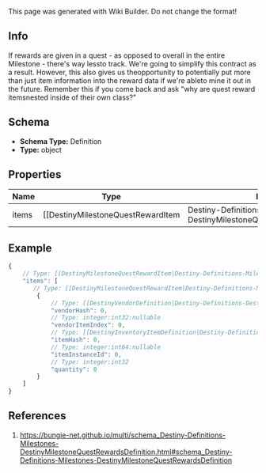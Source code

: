 <span class="wiki-builder">This page was generated with Wiki Builder. Do not change the format!</span>

## Info
If rewards are given in a quest - as opposed to overall in the entire Milestone - there's way lessto track.  We're going to simplify this contract as a result.  However, this also gives us theopportunity to potentially put more than just item information into the reward data if we're ableto mine it out in the future.  Remember this if you come back and ask &quot;why are quest reward itemsnested inside of their own class?&quot;

## Schema
* **Schema Type:** Definition
* **Type:** object

## Properties
Name | Type | Description
---- | ---- | -----------
items | [[DestinyMilestoneQuestRewardItem|Destiny-Definitions-Milestones-DestinyMilestoneQuestRewardItem]]:Definition[] | The items that represent your reward for completing the quest. Be warned, these could be &quot;dummy&quot; items: items that are only used torender a good-looking in-game tooltip, but aren't the actual items themselves. For instance, when experience is given there's often a dummy item representing &quot;experience&quot;,with quantity being the amount of experience you got.  We don't have a programmatic associationbetween those and whatever Progression is actually getting that experience... yet.

## Example
```javascript
{
    // Type: [[DestinyMilestoneQuestRewardItem|Destiny-Definitions-Milestones-DestinyMilestoneQuestRewardItem]]:Definition[]
    "items": [
       // Type: [[DestinyMilestoneQuestRewardItem|Destiny-Definitions-Milestones-DestinyMilestoneQuestRewardItem]]:Definition
        {
            // Type: [[DestinyVendorDefinition|Destiny-Definitions-DestinyVendorDefinition]]:ManifestDefinition:integer:uint32:nullable
            "vendorHash": 0,
            // Type: integer:int32:nullable
            "vendorItemIndex": 0,
            // Type: [[DestinyInventoryItemDefinition|Destiny-Definitions-DestinyInventoryItemDefinition]]:ManifestDefinition:integer:uint32
            "itemHash": 0,
            // Type: integer:int64:nullable
            "itemInstanceId": 0,
            // Type: integer:int32
            "quantity": 0
        }
    ]
}

```

## References
1. https://bungie-net.github.io/multi/schema_Destiny-Definitions-Milestones-DestinyMilestoneQuestRewardsDefinition.html#schema_Destiny-Definitions-Milestones-DestinyMilestoneQuestRewardsDefinition
